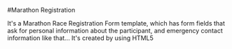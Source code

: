 #Marathon Registration


It's a Marathon Race Registration Form template, which has form fields that ask for personal information about the participant, and emergency contact information like that...
It's created by using HTML5
